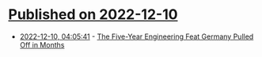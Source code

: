 # [Published on 2022-12-10](index.md)

* [2022-12-10, 04:05:41](https://news.ycombinator.com/item?id=33929747) - [The Five-Year Engineering Feat Germany Pulled Off in Months](https://www.wsj.com/articles/natural-gas-terminal-engineering-feat-germany-11670513353)
